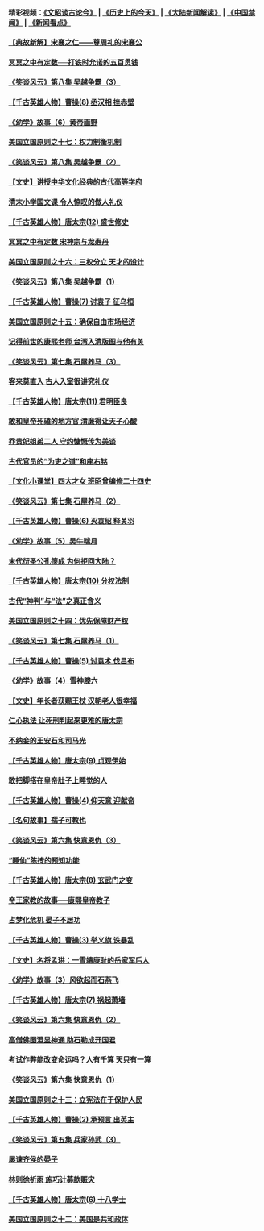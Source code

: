 #### 精彩视频：[《文昭谈古论今》](http://45.32.25.56/wenzhao) | [《历史上的今天》](http://45.32.25.56/today-in-history) | [《大陆新闻解读》](http://45.32.25.56/ntdtv-comedy) | [《中国禁闻》](http://45.32.25.56/ntdtv-news) | [《新闻看点》](http://45.32.25.56/news-insight) 

 #### [【典故新解】宋襄之仁——尊周礼的宋襄公](../pages/nsc975/n11018653.md?t=02040331) 

#### [冥冥之中有定数──打铁时允诺的五百贯钱](../pages/nsc975/n334213.md?t=02040331) 

#### [《笑谈风云》第八集 吴越争霸（3）](../pages/nsc975/n11010889.md?t=02040331) 

#### [【千古英雄人物】曹操(8) 丞汉相 挫赤壁](../pages/nsc975/n7662490.md?t=02040331) 

#### [《幼学》故事（6）黄帝画野](../pages/nsc975/n10990546.md?t=02040331) 

#### [美国立国原则之十七：权力制衡机制](../pages/nsc975/n11002624.md?t=02040331) 

#### [《笑谈风云》第八集 吴越争霸（2）](../pages/nsc975/n10996834.md?t=02040331) 

#### [【文史】讲授中华文化经典的古代高等学府](../pages/nsc975/n11003895.md?t=02040331) 

#### [清末小学国文课 令人惊叹的做人礼仪](../pages/nsc975/n10980226.md?t=02040331) 

#### [【千古英雄人物】唐太宗(12) 盛世修史](../pages/nsc975/n8034115.md?t=02040331) 

#### [冥冥之中有定数 宋神宗与龙寿丹](../pages/nsc975/n11008770.md?t=02040331) 

#### [美国立国原则之十六：三权分立 天才的设计](../pages/nsc975/n10991293.md?t=02040331) 

#### [《笑谈风云》第八集 吴越争霸（1）](../pages/nsc975/n10987751.md?t=02040331) 

#### [【千古英雄人物】曹操(7) 讨袁子 征乌桓](../pages/nsc975/n7662459.md?t=02040331) 

#### [美国立国原则之十五：确保自由市场经济](../pages/nsc975/n10957715.md?t=02040331) 

#### [记得前世的康熙老师 台湾入清版图与他有关](../pages/nsc975/n11004761.md?t=02040331) 

#### [《笑谈风云》第七集 石屋养马（3）](../pages/nsc975/n10964155.md?t=02040331) 

#### [客来莫直入 古人入室很讲究礼仪](../pages/nsc975/n11002636.md?t=02040331) 

#### [【千古英雄人物】唐太宗(11) 君明臣良](../pages/nsc975/n8030388.md?t=02040331) 

#### [敢和皇帝死磕的地方官 清廉得让天子心酸](../pages/nsc975/n10999336.md?t=02040331) 

#### [乔贵妃姐弟二人 守约慷慨传为美谈](../pages/nsc975/n10842491.md?t=02040331) 

#### [古代官员的“为吏之道”和座右铭](../pages/nsc975/n10989890.md?t=02040331) 

#### [【文化小课堂】四大才女 班昭曾编修二十四史](../pages/nsc975/n10996143.md?t=02040331) 

#### [《笑谈风云》第七集 石屋养马（2）](../pages/nsc975/n10964109.md?t=02040331) 

#### [【千古英雄人物】曹操(6) 灭袁绍 释关羽](../pages/nsc975/n7662436.md?t=02040331) 

#### [《幼学》故事（5）吴牛喘月](../pages/nsc975/n10806013.md?t=02040331) 

#### [末代衍圣公孔德成 为何拒回大陆？](../pages/nsc975/n10992548.md?t=02040331) 

#### [【千古英雄人物】唐太宗(10) 分权法制](../pages/nsc975/n8025970.md?t=02040331) 

#### [古代“神判”与“法”之真正含义](../pages/nsc975/n10982291.md?t=02040331) 

#### [美国立国原则之十四：优先保障财产权](../pages/nsc975/n10954086.md?t=02040331) 

#### [《笑谈风云》第七集 石屋养马（1）](../pages/nsc975/n10964072.md?t=02040331) 

#### [【千古英雄人物】曹操(5) 讨袁术 伐吕布](../pages/nsc975/n7637126.md?t=02040331) 

#### [《幼学》故事（4）雪神滕六](../pages/nsc975/n10806012.md?t=02040331) 

#### [【文史】年长者获赐王杖 汉朝老人很幸福](../pages/nsc975/n10980263.md?t=02040331) 

#### [仁心执法 让死刑判起来更难的唐太宗](../pages/nsc975/n10979954.md?t=02040331) 

#### [不纳妾的王安石和司马光](../pages/nsc975/n2647438.md?t=02040331) 

#### [【千古英雄人物】唐太宗(9) 贞观伊始](../pages/nsc975/n8022938.md?t=02040331) 

#### [敢把脚搭在皇帝肚子上睡觉的人](../pages/nsc975/n10975530.md?t=02040331) 

#### [【千古英雄人物】曹操(4) 仰天意 迎献帝](../pages/nsc975/n7637003.md?t=02040331) 

#### [【名句故事】孺子可教也](../pages/nsc975/n10371944.md?t=02040331) 

#### [《笑谈风云》第六集 快意恩仇（3）](../pages/nsc975/n10953824.md?t=02040331) 

#### [“睡仙”陈抟的预知功能](../pages/nsc975/n10955272.md?t=02040331) 

#### [【千古英雄人物】唐太宗(8) 玄武门之变](../pages/nsc975/n7979461.md?t=02040331) 

#### [帝王家教的故事──康熙皇帝教子](../pages/nsc975/n10764254.md?t=02040331) 

#### [占梦化危机 晏子不居功](../pages/nsc975/n232663.md?t=02040331) 

#### [【千古英雄人物】曹操(3) 举义旗 诛暴乱](../pages/nsc975/n7576061.md?t=02040331) 

#### [【文史】名将孟珙：一雪靖康耻的岳家军后人](../pages/nsc975/n10949269.md?t=02040331) 

#### [《幼学》故事（3）风欲起而石燕飞](../pages/nsc975/n10806010.md?t=02040331) 

#### [【千古英雄人物】唐太宗(7) 祸起萧墙](../pages/nsc975/n7979459.md?t=02040331) 

#### [《笑谈风云》第六集 快意恩仇（2）](../pages/nsc975/n10950714.md?t=02040331) 

#### [高僧佛图澄显神通 助石勒成开国君](../pages/nsc975/n10960107.md?t=02040331) 

#### [考试作弊能改变命运吗？人有千算 天只有一算](../pages/nsc975/n10959716.md?t=02040331) 

#### [《笑谈风云》第六集 快意恩仇（1）](../pages/nsc975/n10938848.md?t=02040331) 

#### [美国立国原则之十三：立宪法在于保护人民](../pages/nsc975/n10942497.md?t=02040331) 

#### [【千古英雄人物】曹操(2) 承预言 出英主](../pages/nsc975/n7576051.md?t=02040331) 

#### [《笑谈风云》第五集 兵家孙武（3）](../pages/nsc975/n10938826.md?t=02040331) 

#### [屡谏齐侯的晏子](../pages/nsc975/n4602309.md?t=02040331) 

#### [林则徐祈雨 施巧计募款赈灾](../pages/nsc975/n10877741.md?t=02040331) 

#### [【千古英雄人物】唐太宗(6) 十八学士](../pages/nsc975/n7979456.md?t=02040331) 

#### [美国立国原则之十二：美国是共和政体](../pages/nsc975/n10940578.md?t=02040331) 

